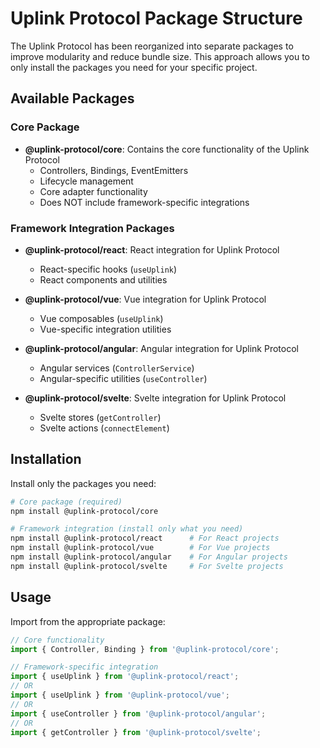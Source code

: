 # Uplink Protocol Package Structure

The Uplink Protocol has been reorganized into separate packages to improve modularity and reduce bundle size. This approach allows you to only install the packages you need for your specific project.

## Available Packages

### Core Package

- **@uplink-protocol/core**: Contains the core functionality of the Uplink Protocol
  - Controllers, Bindings, EventEmitters
  - Lifecycle management
  - Core adapter functionality
  - Does NOT include framework-specific integrations

### Framework Integration Packages

- **@uplink-protocol/react**: React integration for Uplink Protocol
  - React-specific hooks (`useUplink`)
  - React components and utilities

- **@uplink-protocol/vue**: Vue integration for Uplink Protocol
  - Vue composables (`useUplink`)
  - Vue-specific integration utilities

- **@uplink-protocol/angular**: Angular integration for Uplink Protocol
  - Angular services (`ControllerService`)
  - Angular-specific utilities (`useController`)

- **@uplink-protocol/svelte**: Svelte integration for Uplink Protocol
  - Svelte stores (`getController`)
  - Svelte actions (`connectElement`)

## Installation

Install only the packages you need:

```bash
# Core package (required)
npm install @uplink-protocol/core

# Framework integration (install only what you need)
npm install @uplink-protocol/react      # For React projects
npm install @uplink-protocol/vue        # For Vue projects
npm install @uplink-protocol/angular    # For Angular projects
npm install @uplink-protocol/svelte     # For Svelte projects
```

## Usage

Import from the appropriate package:

```js
// Core functionality
import { Controller, Binding } from '@uplink-protocol/core';

// Framework-specific integration
import { useUplink } from '@uplink-protocol/react';
// OR
import { useUplink } from '@uplink-protocol/vue';
// OR
import { useController } from '@uplink-protocol/angular';
// OR
import { getController } from '@uplink-protocol/svelte';
```
